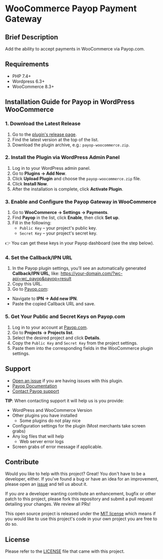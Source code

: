 WooCommerce Payop Payment Gateway
=====================

## Brief Description

Add the ability to accept payments in WooCommerce via Payop.com.

## Requirements

- PHP 7.4+
- Wordpress 6.3+
- WooCommerce 8.3+


## Installation Guide for Payop in WordPress WooCommerce

### 1. Download the Latest Release
1. Go to the [plugin's release page](https://github.com/Payop/woocommerce-plugin/releases).
2. Find the latest version at the top of the list.
3. Download the plugin archive, e.g.: `payop-woocommerce.zip`.


### 2. Install the Plugin via WordPress Admin Panel
1. Log in to your WordPress admin panel.
2. Go to **Plugins → Add New**.
3. Click **Upload Plugin** and choose the `payop-woocommerce.zip` file.
4. Click **Install Now**.
5. After the installation is complete, click **Activate Plugin**.

### 3. Enable and Configure the Payop Gateway in WooCommerce
1. Go to **WooCommerce → Settings → Payments**.
2. Find **Payop** in the list, click **Enable**, then click **Set up**.
3. Fill in the following:
   - `Public Key` – your project's public key.
   - `Secret Key` – your project's secret key.

👉 You can get these keys in your Payop dashboard (see the step below).

### 4. Set the Callback/IPN URL
1. In the Payop plugin settings, you’ll see an automatically generated **Callback/IPN URL**, like: https://your-domain.com/?wc-api=wc_payop&payop=result
2. Copy this URL.
3. Go to [Payop.com](https://payop.com):
- Navigate to **IPN → Add new IPN**.
- Paste the copied Callback URL and save.

### 5. Get Your Public and Secret Keys on Payop.com
1. Log in to your account at [Payop.com](https://payop.com).
2. Go to **Projects → Projects list**.
3. Select the desired project and click **Details**.
4. Copy the `Public Key` and `Secret Key` from the project settings.
5. Paste them into the corresponding fields in the WooCommerce plugin settings.


## Support

* [Open an issue](https://github.com/Payop/woocommerce-plugin/issues) if you are having issues with this plugin.
* [Payop Documentation](https://payop.com/en/documentation/common/)
* [Contact Payop support](https://payop.com/en/contact-us/)
  
**TIP**: When contacting support it will help us is you provide:

* WordPress and WooCommerce Version
* Other plugins you have installed
  * Some plugins do not play nice
* Configuration settings for the plugin (Most merchants take screen grabs)
* Any log files that will help
  * Web server error logs
* Screen grabs of error message if applicable.

## Contribute

Would you like to help with this project?  Great!  You don't have to be a developer, either.
If you've found a bug or have an idea for an improvement, please open an
[issue](https://github.com/Payop/woocommerce-plugin/issues) and tell us about it.

If you *are* a developer wanting contribute an enhancement, bugfix or other patch to this project,
please fork this repository and submit a pull request detailing your changes.  We review all PRs!

This open source project is released under the [MIT license](http://opensource.org/licenses/MIT)
which means if you would like to use this project's code in your own project you are free to do so.


## License

Please refer to the 
[LICENSE](https://github.com/Payop/woocommerce-plugin/blob/master/LICENSE)
file that came with this project.
